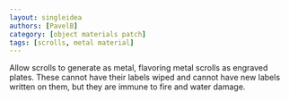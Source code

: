 ```yaml
---
layout: singleidea
authors: [PavelB]
category: [object materials patch]
tags: [scrolls, metal material]
---
```

Allow scrolls to generate as metal, flavoring metal scrolls as engraved plates. These cannot have their labels wiped and cannot have new labels written on them, but they are immune to fire and water damage.
